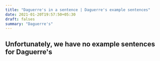 ```yaml
---
title: "Daguerre's in a sentence | Daguerre's example sentences"
date: 2021-01-20T19:57:50+05:30
draft: falses
summary: "Daguerre's"
---
```

## Unfortunately, we have no example sentences for Daguerre's                 
